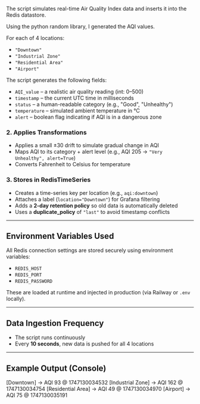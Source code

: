 The script simulates real-time Air Quality Index data and inserts it into the Redis datastore.

Using the python random library, I generated the AQI values.

For each of 4 locations:
- `"Downtown"`
- `"Industrial Zone"`
- `"Residential Area"`
- `"Airport"`

The script generates the following fields:
- `AQI_value` – a realistic air quality reading (int: 0–500)
- `timestamp` – the current UTC time in milliseconds
- `status` – a human-readable category (e.g., "Good", "Unhealthy")
- `temperature` – simulated ambient temperature in °C
- `alert` – boolean flag indicating if AQI is in a dangerous zone

### 2. **Applies Transformations**
- Applies a small ±30 drift to simulate gradual change in AQI
- Maps AQI to its category + alert level (e.g., AQI 205 → `"Very Unhealthy", alert=True`)
- Converts Fahrenheit to Celsius for temperature

### 3. **Stores in RedisTimeSeries**
- Creates a time-series key per location (e.g., `aqi:downtown`)
- Attaches a label (`location="Downtown"`) for Grafana filtering
- Adds a **2-day retention policy** so old data is automatically deleted
- Uses a **duplicate_policy** of `"last"` to avoid timestamp conflicts

---

## Environment Variables Used

All Redis connection settings are stored securely using environment variables:
- `REDIS_HOST`
- `REDIS_PORT`
- `REDIS_PASSWORD`

These are loaded at runtime and injected in production (via Railway or `.env` locally).

---

## Data Ingestion Frequency

- The script runs continuously
- Every **10 seconds**, new data is pushed for all 4 locations

---

## Example Output (Console)

[Downtown] -> AQI 93 @ 1747130034532
[Industrial Zone] -> AQI 162 @ 1747130034754
[Residential Area] -> AQI 49 @ 1747130034970
[Airport] -> AQI 75 @ 1747130035191